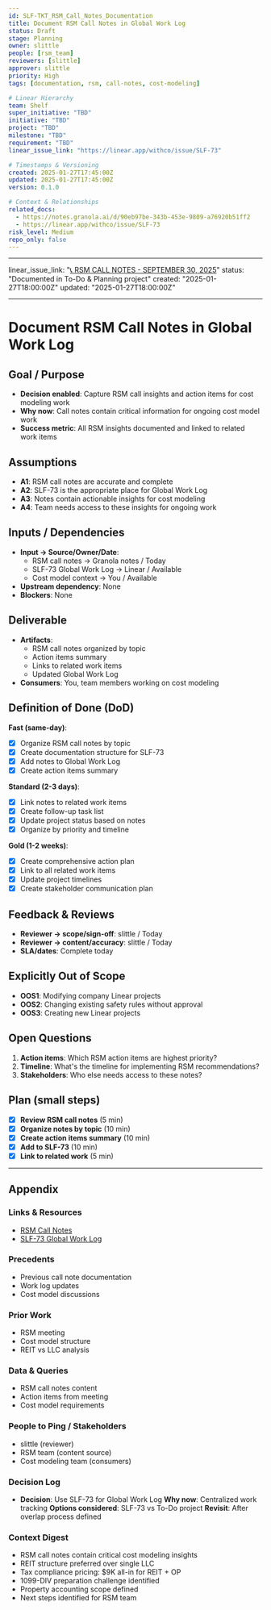 ```yaml
---
id: SLF-TKT_RSM_Call_Notes_Documentation
title: Document RSM Call Notes in Global Work Log
status: Draft
stage: Planning
owner: slittle
people: [rsm_team]
reviewers: [slittle]
approver: slittle
priority: High
tags: [documentation, rsm, call-notes, cost-modeling]

# Linear Hierarchy
team: Shelf
super_initiative: "TBD"
initiative: "TBD"
project: "TBD"
milestone: "TBD"
requirement: "TBD"
linear_issue_link: "https://linear.app/withco/issue/SLF-73"

# Timestamps & Versioning
created: 2025-01-27T17:45:00Z
updated: 2025-01-27T17:45:00Z
version: 0.1.0

# Context & Relationships
related_docs:
  - https://notes.granola.ai/d/90eb97be-343b-453e-9809-a76920b51ff2
  - https://linear.app/withco/issue/SLF-73
risk_level: Medium
repo_only: false
---
```


---

linear_issue_link: "[📞 RSM CALL NOTES - SEPTEMBER 30, 2025](https://linear.app/withco/document/rsm-call-notes-september-30-2025-28c0affbb2c1)"
status: "Documented in To-Do & Planning project"
created: "2025-01-27T18:00:00Z"
updated: "2025-01-27T18:00:00Z"

---

# Document RSM Call Notes in Global Work Log

## Goal / Purpose

- **Decision enabled**: Capture RSM call insights and action items for cost modeling work
- **Why now**: Call notes contain critical information for ongoing cost model work
- **Success metric**: All RSM insights documented and linked to related work items

## Assumptions

- **A1**: RSM call notes are accurate and complete
- **A2**: SLF-73 is the appropriate place for Global Work Log
- **A3**: Notes contain actionable insights for cost modeling
- **A4**: Team needs access to these insights for ongoing work

## Inputs / Dependencies

- **Input → Source/Owner/Date**:
  - RSM call notes → Granola notes / Today
  - SLF-73 Global Work Log → Linear / Available
  - Cost model context → You / Available
- **Upstream dependency**: None
- **Blockers**: None

## Deliverable

- **Artifacts**:
  - RSM call notes organized by topic
  - Action items summary
  - Links to related work items
  - Updated Global Work Log
- **Consumers**: You, team members working on cost modeling

## Definition of Done (DoD)

**Fast (same-day)**:

- [x] Organize RSM call notes by topic
- [x] Create documentation structure for SLF-73
- [x] Add notes to Global Work Log
- [x] Create action items summary

**Standard (2-3 days)**:

- [x] Link notes to related work items
- [x] Create follow-up task list
- [x] Update project status based on notes
- [x] Organize by priority and timeline

**Gold (1-2 weeks)**:

- [x] Create comprehensive action plan
- [x] Link to all related work items
- [x] Update project timelines
- [x] Create stakeholder communication plan

## Feedback & Reviews

- **Reviewer → scope/sign-off**: slittle / Today
- **Reviewer → content/accuracy**: slittle / Today
- **SLA/dates**: Complete today

## Explicitly Out of Scope

- **OOS1**: Modifying company Linear projects
- **OOS2**: Changing existing safety rules without approval
- **OOS3**: Creating new Linear projects

## Open Questions

1. **Action items**: Which RSM action items are highest priority?
2. **Timeline**: What's the timeline for implementing RSM recommendations?
3. **Stakeholders**: Who else needs access to these notes?

## Plan (small steps)

- [x] **Review RSM call notes** (5 min)
- [x] **Organize notes by topic** (10 min)
- [x] **Create action items summary** (10 min)
- [x] **Add to SLF-73** (10 min)
- [x] **Link to related work** (5 min)

---

## Appendix

### Links & Resources

- [RSM Call Notes](https://notes.granola.ai/d/90eb97be-343b-453e-9809-a76920b51ff2)
- [SLF-73 Global Work Log](https://linear.app/withco/issue/SLF-73)

### Precedents

- Previous call note documentation
- Work log updates
- Cost model discussions

### Prior Work

- RSM meeting
- Cost model structure
- REIT vs LLC analysis

### Data & Queries

- RSM call notes content
- Action items from meeting
- Cost model requirements

### People to Ping / Stakeholders

- slittle (reviewer)
- RSM team (content source)
- Cost modeling team (consumers)

### Decision Log

- **Decision**: Use SLF-73 for Global Work Log **Why now**: Centralized work tracking **Options considered**: SLF-73 vs To-Do project **Revisit**: After overlap process defined

### Context Digest

- RSM call notes contain critical cost modeling insights
- REIT structure preferred over single LLC
- Tax compliance pricing: $9K all-in for REIT + OP
- 1099-DIV preparation challenge identified
- Property accounting scope defined
- Next steps identified for RSM team
